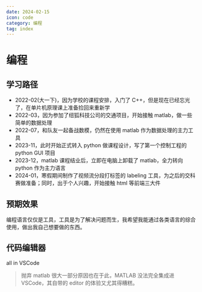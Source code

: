 ```yaml
---
date: 2024-02-15
icon: code
category: 编程
tag: index
---
```


# 编程

## 学习路径

- 2022-02(大一下)，因为学校的课程安排，入门了 C++，但是现在已经忘光了，在单片机原理课上准备捡回来重新学
- 2022-03，因为参加了纽狐科技公司的交通项目，开始接触 matlab，做一些简单的数据处理
- 2022-07，和队友一起备战数模，仍然在使用 matlab 作为数据处理的主力工具
- 2023-11，此时开始正式转入 python 做课程设计，写了第一个控制工程的 python GUI 项目
- 2023-12，matlab 课程结业后，立即在电脑上卸载了 matlab，全力转向 python 作为主力语言
- 2024-01，寒假期间制作了视频流分段打标签的 labeling 工具，为之后的交科赛做准备；同时，出于个人兴趣，开始接触 html 等前端三大件

## 预期效果

编程语言仅仅是工具，工具是为了解决问题而生，我希望我能通过各类语言的综合使用，做出我自己想要做的东西。

## 代码编辑器

all in <HopeIcon icon="vscode"/> VSCode

> 抛弃 matlab 很大一部分原因也在于此，MATLAB 没法完全集成进 VSCode，其自带的 editor 的体验又尤其得糟糕。


